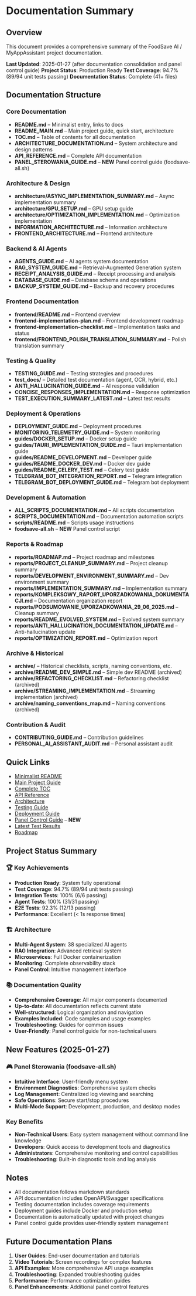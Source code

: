 # Documentation Summary

## Overview
This document provides a comprehensive summary of the FoodSave AI / MyAppAssistant project documentation.

**Last Updated**: 2025-01-27 (after documentation consolidation and panel control guide)
**Project Status**: Production Ready
**Test Coverage**: 94.7% (89/94 unit tests passing)
**Documentation Status**: Complete (41+ files)

## Documentation Structure

### Core Documentation
- **README.md** – Minimalist entry, links to docs
- **README_MAIN.md** – Main project guide, quick start, architecture
- **TOC.md** – Table of contents for all documentation
- **ARCHITECTURE_DOCUMENTATION.md** – System architecture and design patterns
- **API_REFERENCE.md** – Complete API documentation
- **PANEL_STEROWANIA_GUIDE.md** – **NEW** Panel control guide (foodsave-all.sh)

### Architecture & Design
- **architecture/ASYNC_IMPLEMENTATION_SUMMARY.md** – Async implementation summary
- **architecture/GPU_SETUP.md** – GPU setup guide
- **architecture/OPTIMIZATION_IMPLEMENTATION.md** – Optimization implementation
- **INFORMATION_ARCHITECTURE.md** – Information architecture
- **FRONTEND_ARCHITECTURE.md** – Frontend architecture

### Backend & AI Agents
- **AGENTS_GUIDE.md** – AI agents system documentation
- **RAG_SYSTEM_GUIDE.md** – Retrieval-Augmented Generation system
- **RECEIPT_ANALYSIS_GUIDE.md** – Receipt processing and analysis
- **DATABASE_GUIDE.md** – Database schema and operations
- **BACKUP_SYSTEM_GUIDE.md** – Backup and recovery procedures

### Frontend Documentation
- **frontend/README.md** – Frontend overview
- **frontend-implementation-plan.md** – Frontend development roadmap
- **frontend-implementation-checklist.md** – Implementation tasks and status
- **frontend/FRONTEND_POLISH_TRANSLATION_SUMMARY.md** – Polish translation summary

### Testing & Quality
- **TESTING_GUIDE.md** – Testing strategies and procedures
- **test_docs/** – Detailed test documentation (agent, OCR, hybrid, etc.)
- **ANTI_HALLUCINATION_GUIDE.md** – AI response validation
- **CONCISE_RESPONSES_IMPLEMENTATION.md** – Response optimization
- **TEST_EXECUTION_SUMMARY_LATEST.md** – Latest test results

### Deployment & Operations
- **DEPLOYMENT_GUIDE.md** – Deployment procedures
- **MONITORING_TELEMETRY_GUIDE.md** – System monitoring
- **guides/DOCKER_SETUP.md** – Docker setup guide
- **guides/TAURI_IMPLEMENTATION_GUIDE.md** – Tauri implementation guide
- **guides/README_DEVELOPMENT.md** – Developer guide
- **guides/README_DOCKER_DEV.md** – Docker dev guide
- **guides/README_CELERY_TEST.md** – Celery test guide
- **TELEGRAM_BOT_INTEGRATION_REPORT.md** – Telegram integration
- **TELEGRAM_BOT_DEPLOYMENT_GUIDE.md** – Telegram bot deployment

### Development & Automation
- **ALL_SCRIPTS_DOCUMENTATION.md** – All scripts documentation
- **SCRIPTS_DOCUMENTATION.md** – Documentation automation scripts
- **scripts/README.md** – Scripts usage instructions
- **foodsave-all.sh** – **NEW** Panel control script

### Reports & Roadmap
- **reports/ROADMAP.md** – Project roadmap and milestones
- **reports/PROJECT_CLEANUP_SUMMARY.md** – Project cleanup summary
- **reports/DEVELOPMENT_ENVIRONMENT_SUMMARY.md** – Dev environment summary
- **reports/IMPLEMENTATION_SUMMARY.md** – Implementation summary
- **reports/KOMPLEKSOWY_RAPORT_UPORZADKOWANIA_DOKUMENTACJI.md** – Documentation organization report
- **reports/PODSUMOWANIE_UPORZADKOWANIA_29_06_2025.md** – Cleanup summary
- **reports/README_EVOLVED_SYSTEM.md** – Evolved system summary
- **reports/ANTI_HALLUCINATION_DOCUMENTATION_UPDATE.md** – Anti-hallucination update
- **reports/OPTIMIZATION_REPORT.md** – Optimization report

### Archive & Historical
- **archive/** – Historical checklists, scripts, naming conventions, etc.
- **archive/README_DEV_SIMPLE.md** – Simple dev README (archived)
- **archive/REFACTORING_CHECKLIST.md** – Refactoring checklist (archived)
- **archive/STREAMING_IMPLEMENTATION.md** – Streaming implementation (archived)
- **archive/naming_conventions_map.md** – Naming conventions (archived)

### Contribution & Audit
- **CONTRIBUTING_GUIDE.md** – Contribution guidelines
- **PERSONAL_AI_ASSISTANT_AUDIT.md** – Personal assistant audit

## Quick Links
- [Minimalist README](../README.md)
- [Main Project Guide](README_MAIN.md)
- [Complete TOC](TOC.md)
- [API Reference](API_REFERENCE.md)
- [Architecture](ARCHITECTURE_DOCUMENTATION.md)
- [Testing Guide](TESTING_GUIDE.md)
- [Deployment Guide](DEPLOYMENT_GUIDE.md)
- [Panel Control Guide](PANEL_STEROWANIA_GUIDE.md) – **NEW**
- [Latest Test Results](../TEST_EXECUTION_SUMMARY_LATEST.md)
- [Roadmap](reports/ROADMAP.md)

## Project Status Summary

### 🏆 Key Achievements
- **Production Ready**: System fully operational
- **Test Coverage**: 94.7% (89/94 unit tests passing)
- **Integration Tests**: 100% (6/6 passing)
- **Agent Tests**: 100% (31/31 passing)
- **E2E Tests**: 92.3% (12/13 passing)
- **Performance**: Excellent (< 1s response times)

### 🏗️ Architecture
- **Multi-Agent System**: 38 specialized AI agents
- **RAG Integration**: Advanced retrieval system
- **Microservices**: Full Docker containerization
- **Monitoring**: Complete observability stack
- **Panel Control**: Intuitive management interface

### 📚 Documentation Quality
- **Comprehensive Coverage**: All major components documented
- **Up-to-date**: All documentation reflects current state
- **Well-structured**: Logical organization and navigation
- **Examples Included**: Code samples and usage examples
- **Troubleshooting**: Guides for common issues
- **User-Friendly**: Panel control guide for non-technical users

## New Features (2025-01-27)

### 🎮 Panel Sterowania (foodsave-all.sh)
- **Intuitive Interface**: User-friendly menu system
- **Environment Diagnostics**: Comprehensive system checks
- **Log Management**: Centralized log viewing and searching
- **Safe Operations**: Secure start/stop procedures
- **Multi-Mode Support**: Development, production, and desktop modes

### Key Benefits
- **Non-Technical Users**: Easy system management without command line knowledge
- **Developers**: Quick access to development tools and diagnostics
- **Administrators**: Comprehensive monitoring and control capabilities
- **Troubleshooting**: Built-in diagnostic tools and log analysis

## Notes
- All documentation follows markdown standards
- API documentation includes OpenAPI/Swagger specifications
- Testing documentation includes coverage requirements
- Deployment guides include Docker and production setup
- Documentation is automatically updated with project changes
- Panel control guide provides user-friendly system management

## Future Documentation Plans
1. **User Guides**: End-user documentation and tutorials
2. **Video Tutorials**: Screen recordings for complex features
3. **API Examples**: More comprehensive API usage examples
4. **Troubleshooting**: Expanded troubleshooting guides
5. **Performance**: Performance optimization guides
6. **Panel Enhancements**: Additional panel control features
